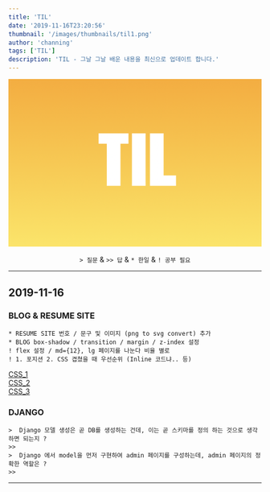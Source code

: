 ```yaml
---
title: 'TIL'
date: '2019-11-16T23:20:56'
thumbnail: '/images/thumbnails/til1.png'
author: 'channing'
tags: ['TIL']
description: 'TIL - 그날 그날 배운 내용을 최신으로 업데이트 합니다.'
---
```


![til](./til2.png)
<br>



<center>

`> 질문` & `>> 답` & `* 한일` & `! 공부 필요`

</center>

---

## 2019-11-16


### BLOG & RESUME SITE
    * RESUME SITE 번호 / 문구 및 이미지 (png to svg convert) 추가
    * BLOG box-shadow / transition / margin / z-index 설정 
    ! flex 설정 / md={12}, lg 페이지를 나눈다 비율 별로
    ! 1. 포지션 2. CSS 겹쳤을 때 우선순위 (Inline 코드냐.. 등)

[CSS_1](https://www.youtube.com/watch?v=jV8B24rSN5o)<br>
[CSS_2](https://www.youtube.com/watch?v=k4xA_Olo_Uo)<br>
[CSS_3](https://www.codingfactory.net/10529)

    
###  DJANGO
    >  Django 모델 생성은 곧 DB를 생성하는 건데, 이는 곧 스키마를 정의 하는 것으로 생각하면 되는지 ?
    >> 
    >  Django 에서 model을 먼저 구현하여 admin 페이지를 구성하는데, admin 페이지의 정확한 역할은 ?
    >>  

---
